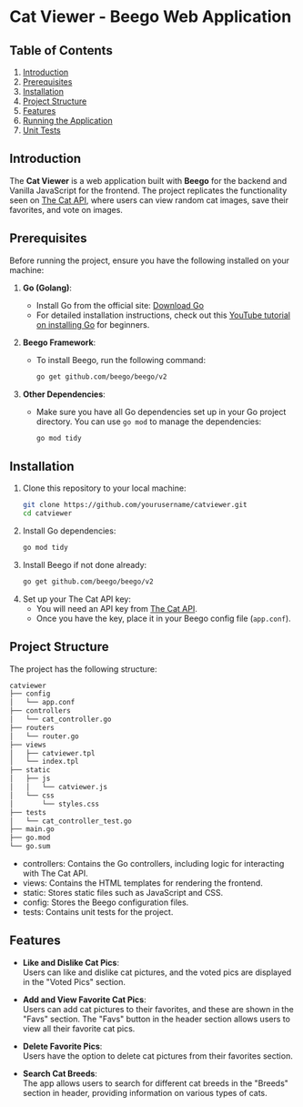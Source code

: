 # Cat Viewer - Beego Web Application

## Table of Contents
1. [Introduction](#introduction)
2. [Prerequisites](#prerequisites)
3. [Installation](#installation)
4. [Project Structure](#project-structure)
5. [Features](#features)
6. [Running the Application](#running-the-application)
7. [Unit Tests](#unit-tests) 


## Introduction
The **Cat Viewer** is a web application built with **Beego** for the backend and Vanilla JavaScript for the frontend. The project replicates the functionality seen on [The Cat API](https://thecatapi.com), where users can view random cat images, save their favorites, and vote on images.

## Prerequisites
Before running the project, ensure you have the following installed on your machine:

1. **Go (Golang)**:
   - Install Go from the official site: [Download Go](https://golang.org/dl/)
   - For detailed installation instructions, check out this [YouTube tutorial on installing Go](https://youtu.be/9IbfeyFlfeU?si=D6S6gQbI7rUxQfv8) for beginners.

2. **Beego Framework**:
   - To install Beego, run the following command:
     ```bash
     go get github.com/beego/beego/v2
     ```

3. **Other Dependencies**:
   - Make sure you have all Go dependencies set up in your Go project directory. You can use `go mod` to manage the dependencies:
     ```bash
     go mod tidy
     ```

## Installation

1. Clone this repository to your local machine:
   ```bash
   git clone https://github.com/yourusername/catviewer.git
   cd catviewer
   ```
2. Install Go dependencies:
   ```bash
   go mod tidy
   ```
3. Install Beego if not done already:
   ```bash
   go get github.com/beego/beego/v2
   ```   
4. Set up your The Cat API key:
   - You will need an API key from [The Cat API](https://thecatapi.com/).
   - Once you have the key, place it in your Beego config file (`app.conf`). 


## Project Structure
The project has the following structure:
```bash
catviewer
├── config
│   └── app.conf
├── controllers
│   └── cat_controller.go
├── routers
│   └── router.go
├── views
│   ├── catviewer.tpl
│   └── index.tpl
├── static
│   ├── js
│   │   └── catviewer.js
│   └── css
│       └── styles.css
├── tests
│   └── cat_controller_test.go
├── main.go
├── go.mod
└── go.sum
```

- controllers: Contains the Go controllers, including logic for interacting with The Cat API.
- views: Contains the HTML templates for rendering the frontend.
- static: Stores static files such as JavaScript and CSS.
- config: Stores the Beego configuration files.
- tests: Contains unit tests for the project.

## Features

- **Like and Dislike Cat Pics**:  
  Users can like and dislike cat pictures, and the voted pics are displayed in the "Voted Pics" section.
  
- **Add and View Favorite Cat Pics**:  
  Users can add cat pictures to their favorites, and these are shown in the "Favs" section. The "Favs" button in the header section allows users to view all their favorite cat pics.

- **Delete Favorite Pics**:  
  Users have the option to delete cat pictures from their favorites section.

- **Search Cat Breeds**:  
  The app allows users to search for different cat breeds in the "Breeds" section in header, providing information on various types of cats.





